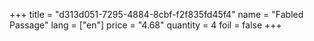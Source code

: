 +++
title = "d313d051-7295-4884-8cbf-f2f835fd45f4"
name = "Fabled Passage"
lang = ["en"]
price = "4.68"
quantity = 4
foil = false
+++
